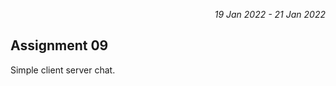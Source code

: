 <p align="right" ><i>19 Jan 2022 - 21 Jan 2022</i></p>

## Assignment 09

Simple  client server chat.
